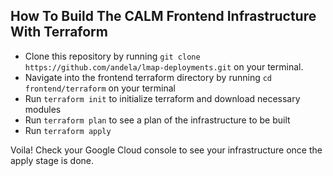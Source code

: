 ## How To Build The CALM Frontend Infrastructure With Terraform

- Clone this repository by running `git clone https://github.com/andela/lmap-deployments.git` on your terminal.
- Navigate into the frontend terraform directory by running `cd frontend/terraform` on your terminal
- Run `terraform init` to initialize terraform and download necessary modules
- Run `terraform plan` to see a plan of the infrastructure to be built
- Run `terraform apply`

Voila! Check your Google Cloud console to see your infrastructure once the apply stage is done.
